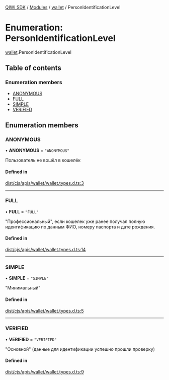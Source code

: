 [QIWI SDK](../README.md) / [Modules](../modules.md) / [wallet](../modules/wallet.md) / PersonIdentificationLevel

# Enumeration: PersonIdentificationLevel

[wallet](../modules/wallet.md).PersonIdentificationLevel

## Table of contents

### Enumeration members

- [ANONYMOUS](wallet.PersonIdentificationLevel.md#anonymous)
- [FULL](wallet.PersonIdentificationLevel.md#full)
- [SIMPLE](wallet.PersonIdentificationLevel.md#simple)
- [VERIFIED](wallet.PersonIdentificationLevel.md#verified)

## Enumeration members

### ANONYMOUS

• **ANONYMOUS** = `"ANONYMOUS"`

Пользователь не вошёл в кошелёк

#### Defined in

[dist/cjs/apis/wallet/wallet.types.d.ts:3](https://github.com/AlexXanderGrib/node-qiwi-sdk/blob/26a7b1c/dist/cjs/apis/wallet/wallet.types.d.ts#L3)

___

### FULL

• **FULL** = `"FULL"`

"Профессиональный", если кошелек уже ранее получал полную
идентификацию по данным ФИО, номеру паспорта и дате рождения.

#### Defined in

[dist/cjs/apis/wallet/wallet.types.d.ts:14](https://github.com/AlexXanderGrib/node-qiwi-sdk/blob/26a7b1c/dist/cjs/apis/wallet/wallet.types.d.ts#L14)

___

### SIMPLE

• **SIMPLE** = `"SIMPLE"`

"Минимальный"

#### Defined in

[dist/cjs/apis/wallet/wallet.types.d.ts:5](https://github.com/AlexXanderGrib/node-qiwi-sdk/blob/26a7b1c/dist/cjs/apis/wallet/wallet.types.d.ts#L5)

___

### VERIFIED

• **VERIFIED** = `"VERIFIED"`

"Основной" (данные для идентификации успешно прошли проверку)

#### Defined in

[dist/cjs/apis/wallet/wallet.types.d.ts:9](https://github.com/AlexXanderGrib/node-qiwi-sdk/blob/26a7b1c/dist/cjs/apis/wallet/wallet.types.d.ts#L9)
